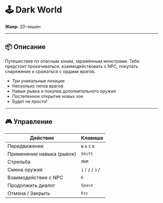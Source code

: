 # 🕹️ Dark World

**Жанр:** 2D-экшен 

---

## 📦 Описание

Путешествие по опасным зонам, заражённым монстрами. Тебе предстоит прокачиваться, взаимодействовать с NPC, покупать снаряжение и сражаться с ордами врагов.

- Три уникальные локации
- Несколько типов врагов
- Навык рывка и покупка дополнительного оружия
- Постепенное открытие новых зон
- Будет не просто!

---

## 🎮 Управление

| Действие                    | Клавиша                                |
|----------------------------|----------------------------------------|
| Передвижение               | <kbd>W</kbd> <kbd>A</kbd> <kbd>S</kbd> <kbd>D</kbd> |
| Применение навыка (рывок)  | <kbd>Shift</kbd>                        |
| Стрельба                   | <kbd>ЛКМ</kbd>                          |
| Смена оружия               | <kbd>1</kbd> / <kbd>2</kbd> / <kbd>3</kbd> / <kbd></kbd> |
| Взаимодействие с NPC       | <kbd>E</kbd>                            |
| Продолжить диалог          | <kbd>Space</kbd>                        |
| Отмена / Закрыть           | <kbd>Esc</kbd>                          |


